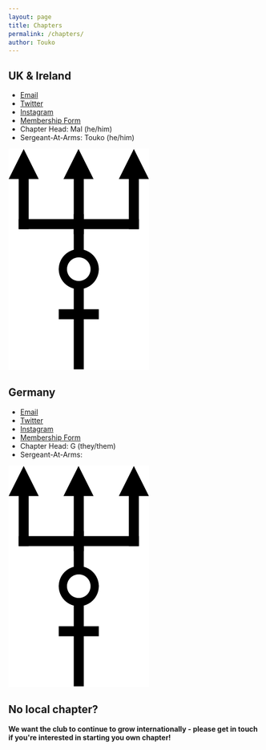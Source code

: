 ```yaml
---
layout: page
title: Chapters
permalink: /chapters/
author: Touko
---
```


## UK & Ireland

- [Email](mailto:proteusleatheruki@gmail.com)
- [Twitter](https://twitter.com/ProteusLthrGer)
- [Instagram](https://www.instagram.com/proteuslthrger/)
- [Membership Form](https://docs.google.com/forms/d/e/1FAIpQLSesCkE8_NNMP6MGhoWnjwWTc5gyu6pjnO0fh8csgxkwi004TA/viewform?usp=sf_link)
- Chapter Head: Mal (he/him)
- Sergeant-At-Arms: Touko (he/him)

<img src="/assets/proteus.png" class="chapter-spacer" />

## Germany

- [Email](mailto:proteusleatherclubgermany@gmail.com)
- [Twitter](https://twitter.com/ProteusLthrUKI)
- [Instagram](https://www.instagram.com/proteuslthruki/)
- [Membership Form](https://docs.google.com/forms/d/e/1FAIpQLSd-lwPkOiR_ycQuVOsDWIvgbwGR9QBiEKhkwAbN0CUnJSkrIg/viewform?pli=1)
- Chapter Head: G (they/them)
- Sergeant-At-Arms:

<img src="/assets/proteus.png" class="chapter-spacer" />

## No local chapter?

**We want the club to continue to grow internationally - please get in touch if you're interested in starting you own chapter!**
